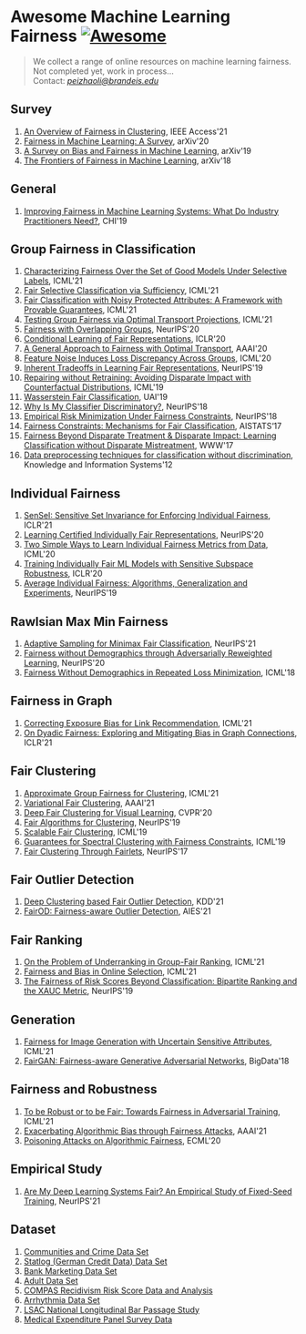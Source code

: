 # Awesome Machine Learning Fairness [![Awesome](https://cdn.rawgit.com/sindresorhus/awesome/d7305f38d29fed78fa85652e3a63e154dd8e8829/media/badge.svg)](https://github.com/sindresorhus/awesome)

> We collect a range of online resources on machine learning fairness.  
> Not completed yet, work in process...  
> Contact: *peizhaoli@brandeis.edu*


## Survey

1. [An Overview of Fairness in Clustering](https://ieeexplore.ieee.org/stamp/stamp.jsp?tp=&arnumber=9541160), IEEE Access'21
1. [Fairness in Machine Learning: A Survey](https://arxiv.org/abs/2010.04053), arXiv'20
1. [A Survey on Bias and Fairness in Machine Learning](), arXiv'19
1. [The Frontiers of Fairness in Machine Learning](https://arxiv.org/abs/1810.08810), arXiv'18

## General

1. [Improving Fairness in Machine Learning Systems: What Do Industry Practitioners Need?](), CHI'19

## Group Fairness in Classification

1. [Characterizing Fairness Over the Set of Good Models Under Selective Labels](), ICML'21
1. [Fair Selective Classification via Sufficiency](), ICML'21
1. [Fair Classification with Noisy Protected Attributes: A Framework with Provable Guarantees](), ICML'21
1. [Testing Group Fairness via Optimal Transport Projections](), ICML'21
1. [Fairness with Overlapping Groups](), NeurIPS'20
1. [Conditional Learning of Fair Representations](https://openreview.net/pdf?id=Hkekl0NFPr), ICLR'20
1. [A General Approach to Fairness with Optimal Transport](), AAAI'20
1. [Feature Noise Induces Loss Discrepancy Across Groups](), ICML'20
1. [Inherent Tradeoffs in Learning Fair Representations](https://papers.nips.cc/paper/2019/hash/b4189d9de0fb2b9cce090bd1a15e3420-Abstract.html), NeurIPS'19
1. [Repairing without Retraining: Avoiding Disparate Impact with Counterfactual Distributions](), ICML'19
1. [Wasserstein Fair Classification](), UAI'19
1. [Why Is My Classifier Discriminatory?](), NeurIPS'18
1. [Empirical Risk Minimization Under Fairness Constraints](), NeurIPS'18
1. [Fairness Constraints: Mechanisms for Fair Classification](), AISTATS‘17
1. [Fairness Beyond Disparate Treatment & Disparate Impact: Learning Classification without Disparate Mistreatment](), WWW'17
1. [Data preprocessing techniques for classification without discrimination](https://link.springer.com/content/pdf/10.1007/s10115-011-0463-8.pdf), Knowledge and Information Systems'12

## Individual Fairness

1. [SenSeI: Sensitive Set Invariance for Enforcing Individual Fairness](https://openreview.net/pdf?id=DktZb97_Fx), ICLR'21
1. [Learning Certified Individually Fair Representations](https://papers.nips.cc/paper/2020/hash/55d491cf951b1b920900684d71419282-Abstract.html), NeurIPS'20
1. [Two Simple Ways to Learn Individual Fairness Metrics from Data](http://proceedings.mlr.press/v119/mukherjee20a), ICML'20
1. [Training Individually Fair ML Models with Sensitive Subspace Robustness](https://openreview.net/pdf?id=B1gdkxHFDH), ICLR'20
1. [Average Individual Fairness: Algorithms, Generalization and Experiments](https://proceedings.neurips.cc/paper/2019/hash/0e1feae55e360ff05fef58199b3fa521-Abstract.html), NeurIPS'19

## Rawlsian Max Min Fairness

1. [Adaptive Sampling for Minimax Fair Classification](), NeurIPS'21
1. [Fairness without Demographics through Adversarially Reweighted Learning](), NeurIPS'20
1. [Fairness Without Demographics in Repeated Loss Minimization](http://proceedings.mlr.press/v80/hashimoto18a.html), ICML'18

## Fairness in Graph

1. [Correcting Exposure Bias for Link Recommendation](), ICML'21
1. [On Dyadic Fairness: Exploring and Mitigating Bias in Graph Connections](https://openreview.net/pdf?id=xgGS6PmzNq6), ICLR'21

## Fair Clustering

1. [Approximate Group Fairness for Clustering](), ICML'21
1. [Variational Fair Clustering](https://ojs.aaai.org/index.php/AAAI/article/view/17336/17143), AAAI'21
1. [Deep Fair Clustering for Visual Learning](https://openaccess.thecvf.com/content_CVPR_2020/html/Li_Deep_Fair_Clustering_for_Visual_Learning_CVPR_2020_paper.html), CVPR'20
1. [Fair Algorithms for Clustering](https://papers.nips.cc/paper/2019/file/fc192b0c0d270dbf41870a63a8c76c2f-Paper.pdf), NeurIPS'19
1. [Scalable Fair Clustering](), ICML'19
1. [Guarantees for Spectral Clustering with Fairness Constraints](), ICML'19
1. [Fair Clustering Through Fairlets](https://papers.nips.cc/paper/2017/file/978fce5bcc4eccc88ad48ce3914124a2-Paper.pdf), NeurIPS'17

## Fair Outlier Detection

1. [Deep Clustering based Fair Outlier Detection](https://arxiv.org/pdf/2106.05127.pdf), KDD'21
1. [FairOD: Fairness-aware Outlier Detection](https://dl.acm.org/doi/pdf/10.1145/3461702.3462517), AIES'21

## Fair Ranking

1. [On the Problem of Underranking in Group-Fair Ranking](), ICML'21
1. [Fairness and Bias in Online Selection](), ICML'21
1. [The Fairness of Risk Scores Beyond Classification: Bipartite Ranking and the XAUC Metric](), NeurIPS'19

## Generation

1. [Fairness for Image Generation with Uncertain Sensitive Attributes](), ICML'21
1. [FairGAN: Fairness-aware Generative Adversarial Networks](http://www.csce.uark.edu/~xintaowu/publ/bigdata18.pdf), BigData'18

## Fairness and Robustness

1. [To be Robust or to be Fair: Towards Fairness in Adversarial Training](), ICML'21
1. [Exacerbating Algorithmic Bias through Fairness Attacks](), AAAI'21
1. [Poisoning Attacks on Algorithmic Fairness](), ECML'20

## Empirical Study

1. [Are My Deep Learning Systems Fair? An Empirical Study of Fixed-Seed Training](), NeurIPS'21

## Dataset

1. [Communities and Crime Data Set](https://archive.ics.uci.edu/ml/datasets/communities+and+crime)
1. [Statlog (German Credit Data) Data Set](https://archive.ics.uci.edu/ml/datasets/statlog+(german+credit+data))
1. [Bank Marketing Data Set](https://archive.ics.uci.edu/ml/datasets/bank+marketing)
1. [Adult Data Set](https://archive.ics.uci.edu/ml/datasets/adult)
1. [COMPAS Recidivism Risk Score Data and Analysis](https://www.propublica.org/datastore/dataset/compas-recidivism-risk-score-data-and-analysis)
1. [Arrhythmia Data Set](https://archive.ics.uci.edu/ml/datasets/arrhythmia)
1. [LSAC National Longitudinal Bar Passage Study](https://eric.ed.gov/?id=ED469370)
1. [Medical Expenditure Panel Survey Data](https://meps.ahrq.gov/mepsweb/)
